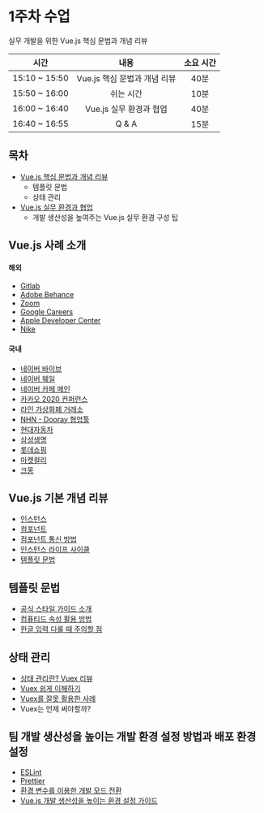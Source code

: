 # 1주차 수업

실무 개발을 위한 Vue.js 핵심 문법과 개념 리뷰

|     **시간**     |                **내용**                | **소요 시간** |
|:------------:|:----------------------------------:|:---------:|
| 15:10 ~ 15:50 | Vue.js 핵심 문법과 개념 리뷰 | 40분 |
| 15:50 ~ 16:00 | 쉬는 시간 | 10분 |
| 16:00 ~ 16:40 | Vue.js 실무 환경과 협업 | 40분 |
| 16:40 ~ 16:55 | Q & A | 15분 |

## 목차

- [Vue.js 핵심 문법과 개념 리뷰](#vuejs-기본-개념-리뷰)
  - 템플릿 문법
  - 상태 관리
- [Vue.js 실무 환경과 협업](#팀-개발-생산성을-높이는-개발-환경-설정-방법과-배포-환경-설정)
  - 개발 생산성을 높여주는 Vue.js 실무 환경 구성 팁

## Vue.js 사례 소개

#### 해외

- [Gitlab](https://gitlab.com/)
- [Adobe Behance](https://www.behance.net/)
- [Zoom](https://zoom.us/)
- [Google Careers](https://careers.google.com/)
- [Apple Developer Center](https://developer.apple.com/documentation/)
- [Nike](https://www.nike.com/kr/ko_kr/)

#### 국내

- [네이버 바이브](https://vibe.naver.com/)
- [네이버 웨일](https://whale.naver.com/)
- [네이버 카페 메인](https://section.cafe.naver.com/)
- [카카오 2020 컨퍼런스](https://if.kakao.com/)
- [라인 가상화폐 거래소](https://www.bitfront.me/)
- [NHN - Dooray 협업툴](https://dooray.com/home/)
- [현대자동차](https://www.hyundai.com/)
- [삼성생명](https://www.samsunglife.com/)
- [롯데쇼핑](https://www.lotteon.com/)
- [마켓컬리](https://www.kurly.com/)
- [크몽](https://kmong.com/)

## Vue.js 기본 개념 리뷰

- [인스턴스](https://joshua1988.github.io/vue-camp/vue/instance.html)
- [컴포넌트](https://joshua1988.github.io/vue-camp/vue/components.html)
- [컴포넌트 통신 방법](https://joshua1988.github.io/vue-camp/vue/components-communication.html)
- [인스턴스 라이프 사이클](https://joshua1988.github.io/vue-camp/vue/life-cycle.html)
- [템플릿 문법](https://joshua1988.github.io/vue-camp/vue/template.html)

## 템플릿 문법

- [공식 스타일 가이드 소개](https://vuejs.org/v2/style-guide/)
- [컴퓨티드 속성 활용 방법](https://github.com/joshua1988/vue-lgcns/blob/main/1_template-syntax/src/views/ComputedView.vue)
- [한글 입력 다룰 때 주의할 점](https://github.com/joshua1988/vue-lgcns/blob/main/1_template-syntax/src/views/InputView.vue)

## 상태 관리

- [상태 관리란? Vuex 리뷰](https://joshua1988.github.io/vue-camp/vuex/concept.html)
- [Vuex 쉽게 이해하기](https://github.com/joshua1988/vue-lgcns/blob/main/2_state-management/src/components/LearnVuex.vue)
- [Vuex를 잘못 활용한 사례](https://github.com/joshua1988/vue-lgcns/blob/main/2_state-management/src/components/VuexAntiPattern.vue)
- Vuex는 언제 써야할까?

## 팀 개발 생산성을 높이는 개발 환경 설정 방법과 배포 환경 설정

- [ESLint](https://eslint.org/)
- [Prettier](https://prettier.io/)
- [환경 변수를 이용한 개발 모드 전환](https://joshua1988.github.io/vue-camp/deploy/cli3-rules.html)
- [Vue.js 개발 생산성을 높이는 환경 설정 가이드](https://joshua1988.github.io/web-development/vuejs/boost-productivity/)
